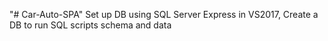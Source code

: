 "# Car-Auto-SPA" 
Set up DB using SQL Server Express in VS2017, Create a DB to run SQL scripts schema and data  
